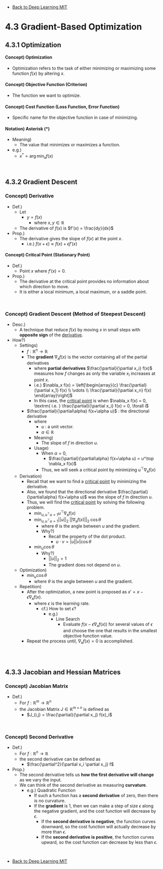 * [Back to Deep Learning MIT](../../main.md)

# 4.3 Gradient-Based Optimization

## 4.3.1 Optimization
#### Concept) Optimization
- Optimization refers to the task of either minimizing or maximizing some function $`f(x)`$ by altering $`x`$.
#### Concept) Objective Function (Criterion)
- The function we want to optimize.
#### Concept) Cost Function (Loss Function, Error Function)
- Specific name for the objective function in case of minimizing.

#### Notation) Asterisk (*)
- Meaning)
  - The value that minimizes or maximizes a function.
- e.g.)
  - $`\displaystyle x^\ast = \arg\min_x f(x)`$

<br>

## 4.3.2 Gradient Descent
### Concept) Derivative
- Def.)
  - Let
    - $`y=f(x)`$
      - where $`x,y\in \mathbb{R}`$
  - The derivative of $`f(x)`$ is $`f'(x) = \frac{dy}{dx}`$
- Prop.)
  - The derivative gives the slope of $`f(x)`$ at the point $`x`$.
    - i.e.) $`f(x+\epsilon) \approx f(x) + \epsilon f'(x)`$

#### Concept) Critical Point (Stationary Point)
- Def.)
  - Point $`x`$ where $`f'(x)=0`$.
- Prop.)
  - The derivative at the critical point provides no information about which direction to move.
  - It is either a local minimum, a local maximum, or a saddle point.

<br>

### Concept) Gradient Descent (Method of Steepest Descent)
- Desc.)
  - A technique that reduce $`f(x)`$ by moving $`x`$ in small steps with **opposite sign** of the [derivative](#concept-derivative).
- How?)
  - Settings)
    - $`f:\mathbb{R}^n\rightarrow\mathbb{R}`$
    - The **gradient** $`\nabla_x f(x)`$ is the vector containing all of the partial derivatives
      - where **partial derivatives** $`\frac{\partial}{\partial x_i} f(x)`$ measures how $`f`$ changes as only the variable $`x_i`$ increases at point $`x`$.
      - i.e.) $`\nabla_x f(x) = \left[\begin{array}{c}
        \frac{\partial}{\partial x_1} f(x) \\ \vdots \\ \frac{\partial}{\partial x_n} f(x)
      \end{array}\right]`$
      - In this case, the [critical point](#concept-critical-point-stationary-point) is when $`\nabla_x f(x) = 0, \textrm{ i.e. } \frac{\partial}{\partial x_i} f(x) = 0, \forall i`$
    - $`\frac{\partial}{\partial\alpha} f(x+\alpha u)`$ : the directional derivative
      - where 
        - $`u`$ : a unit vector.
        - $`\alpha \in \mathbb{R}`$
      - Meaning)
        - The slope of $`f`$ in direction $`u`$.
      - Usage)
        - When $`\alpha = 0`$, 
          - $`\frac{\partial}{\partial\alpha} f(x+\alpha u) = u^\top \nabla_x f(x)`$
        - Thus, we will seek a critical point by minimizing $`u^\top \nabla_x f(x)`$
  - Derivation)
    - Recall that we want to find a [critical point](#concept-critical-point-stationary-point) by minimizing the derivative.
    - Also, we found that the directional derivative $`\frac{\partial}{\partial\alpha} f(x+\alpha u)`$ was the slope of $`f`$ in direction $`u`$.
    - Thus, we will find the [critical point](#concept-critical-point-stationary-point) by solving the following problem.
      - $`\displaystyle\min_{u, u^\top u=1} u^\top \nabla_x f(x)`$
      - $`\displaystyle\min_{u, u^\top u=1} ||u||_2 \; ||\nabla_x f(x)||_2 \; \cos\theta`$
        - where $`\theta`$ is the angle between $`u`$ and the gradient.
        - Why?)
          - Recall the property of the dot product.
            - $`u \cdot v = |u||v|\cos\theta`$
      - $`\displaystyle\min_{u} \cos\theta`$
        - Why?)
          - $`||u||_2=1`$
          - The gradient does not depend on $`u`$.
  - Optimization)
    - $`\displaystyle\min_{u} \cos\theta`$
      - where $`\theta`$ is the angle between $`u`$ and the gradient.
  - Repetition)
    - After the optimization, a new point is proposed as $`x' = x - \epsilon\nabla_x f(x)`$.
      - where $`\epsilon`$ is the learning rate.
        - cf.) How to set $`\epsilon`$?
          - e.g.)
            - Line Search
              - Evaluate $`f(x - \epsilon\nabla_x f(x))`$ for several values of $`\epsilon`$ and choose the one that results in the smallest objective function value.
    - Repeat the process until, $`\nabla_x f(x)=0`$ is accomplished.

<br><br>

## 4.3.3 Jacobian and Hessian Matrices
### Concept) Jacobian Matrix
- Def.)
  - For $`f:\mathbb{R}^m\rightarrow\mathbb{R}^n`$
  - the Jacobian Matrix $`J\in\mathbb{R}^{m\times n}`$ is defined as
    - $`J_{i,j} = \frac{\partial}{\partial x_j} f(x)_i`$

<br>

### Concept) Second Derivative
- Def.)
  - For $`f:\mathbb{R}^n\rightarrow\mathbb{R}`$
  - the second derivative can be defined as
    - $`\frac{\partial^2}{\partial x_i \partial x_j} f`$
- Prop.)
  - The second derivative tells us **how the first derivative will change** as we vary the input.
  - We can think of the second derivative as measuring **curvature**.
    - e.g.) Quadratic Function
      - If such a function has a **second derivative** of zero, then there is no curvature.
      - If the **gradient** is $`1`$, then we can make a step of size $`\epsilon`$ along the negative gradient, and the cost function will decrease by $`\epsilon`$.
        - If the **second derivative is negative**, the function curves downward, so the cost function will actually decrease by more than $`\epsilon`$.
        - If the **second derivative is positive**, the function curves upward, so the cost function can decrease by less than $`\epsilon`$.

<br>

* [Back to Deep Learning MIT](../../main.md)